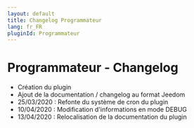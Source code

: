 ```yaml
---
layout: default
title: Changelog Programmateur
lang: fr_FR
pluginId: Programmateur
---
```


Programmateur - Changelog
===

- Création du plugin
- Ajout de la documentation / changelog au format Jeedom
- 25/03/2020 : Refonte du système de cron du plugin
- 10/04/2020 : Modification d'informations en mode DEBUG
- 13/04/2020 : Relocalisation de la documentation du plugin
